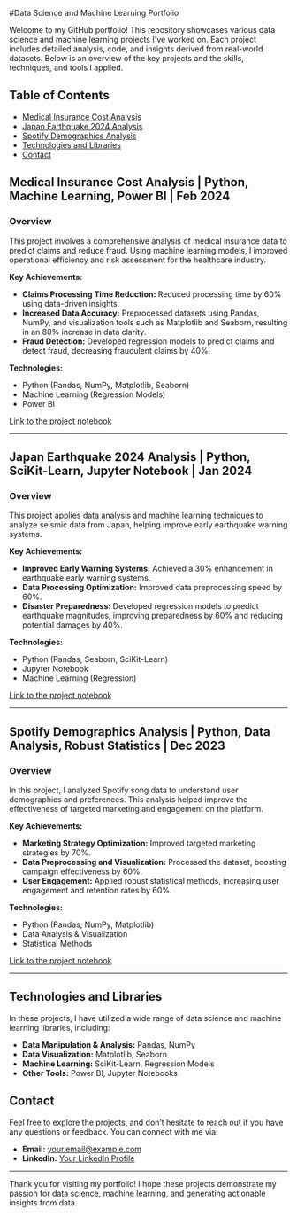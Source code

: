 #Data Science and Machine Learning Portfolio

Welcome to my GitHub portfolio! This repository showcases various data science and machine learning projects I've worked on. Each project includes detailed analysis, code, and insights derived from real-world datasets. Below is an overview of the key projects and the skills, techniques, and tools I applied.

## Table of Contents
- [Medical Insurance Cost Analysis](#medical-insurance-cost-analysis)
- [Japan Earthquake 2024 Analysis](#japan-earthquake-2024-analysis)
- [Spotify Demographics Analysis](#spotify-demographics-analysis)
- [Technologies and Libraries](#technologies-and-libraries)
- [Contact](#contact)

## Medical Insurance Cost Analysis | Python, Machine Learning, Power BI | Feb 2024
### Overview
This project involves a comprehensive analysis of medical insurance data to predict claims and reduce fraud. Using machine learning models, I improved operational efficiency and risk assessment for the healthcare industry.

**Key Achievements:**
- **Claims Processing Time Reduction:** Reduced processing time by 60% using data-driven insights.
- **Increased Data Accuracy:** Preprocessed datasets using Pandas, NumPy, and visualization tools such as Matplotlib and Seaborn, resulting in an 80% increase in data clarity.
- **Fraud Detection:** Developed regression models to predict claims and detect fraud, decreasing fraudulent claims by 40%.

**Technologies:**
- Python (Pandas, NumPy, Matplotlib, Seaborn)
- Machine Learning (Regression Models)
- Power BI

[Link to the project notebook](link_to_project)

---

## Japan Earthquake 2024 Analysis | Python, SciKit-Learn, Jupyter Notebook | Jan 2024
### Overview
This project applies data analysis and machine learning techniques to analyze seismic data from Japan, helping improve early earthquake warning systems.

**Key Achievements:**
- **Improved Early Warning Systems:** Achieved a 30% enhancement in earthquake early warning systems.
- **Data Processing Optimization:** Improved data preprocessing speed by 60%.
- **Disaster Preparedness:** Developed regression models to predict earthquake magnitudes, improving preparedness by 60% and reducing potential damages by 40%.

**Technologies:**
- Python (Pandas, Seaborn, SciKit-Learn)
- Jupyter Notebook
- Machine Learning (Regression)

[Link to the project notebook](link_to_project)

---

## Spotify Demographics Analysis | Python, Data Analysis, Robust Statistics | Dec 2023
### Overview
In this project, I analyzed Spotify song data to understand user demographics and preferences. This analysis helped improve the effectiveness of targeted marketing and engagement on the platform.

**Key Achievements:**
- **Marketing Strategy Optimization:** Improved targeted marketing strategies by 70%.
- **Data Preprocessing and Visualization:** Processed the dataset, boosting campaign effectiveness by 60%.
- **User Engagement:** Applied robust statistical methods, increasing user engagement and retention rates by 60%.

**Technologies:**
- Python (Pandas, NumPy, Matplotlib)
- Data Analysis & Visualization
- Statistical Methods

[Link to the project notebook](link_to_project)

---

## Technologies and Libraries
In these projects, I have utilized a wide range of data science and machine learning libraries, including:
- **Data Manipulation & Analysis:** Pandas, NumPy
- **Data Visualization:** Matplotlib, Seaborn
- **Machine Learning:** SciKit-Learn, Regression Models
- **Other Tools:** Power BI, Jupyter Notebooks

## Contact
Feel free to explore the projects, and don’t hesitate to reach out if you have any questions or feedback. You can connect with me via:
- **Email:** your.email@example.com
- **LinkedIn:** [Your LinkedIn Profile](https://www.linkedin.com)

---

Thank you for visiting my portfolio! I hope these projects demonstrate my passion for data science, machine learning, and generating actionable insights from data.

